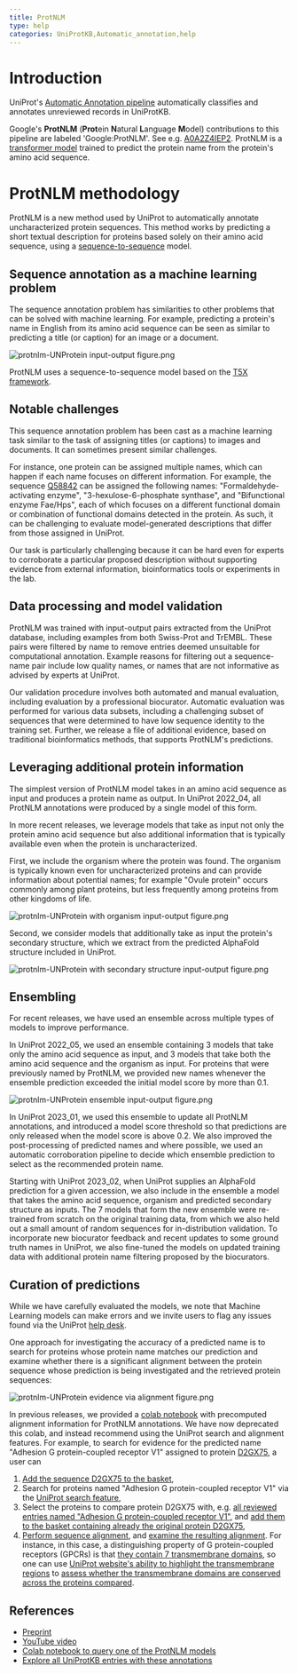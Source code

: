 ```yaml
---
title: ProtNLM
type: help
categories: UniProtKB,Automatic_annotation,help
---
```


# Introduction

UniProt's [Automatic Annotation pipeline](https://www.uniprot.org/help/automatic_annotation) automatically classifies and annotates unreviewed records in UniProtKB.

Google's **ProtNLM** (**Prot**ein **N**atural **L**anguage **M**odel) contributions to this pipeline are labeled 'Google:ProtNLM'. See e.g. [A0A2Z4IEP2](https://www.uniprot.org/uniprotkb/A0A2Z4IEP2/entry). ProtNLM is a [transformer model](https://proceedings.neurips.cc/paper/2017/file/3f5ee243547dee91fbd053c1c4a845aa-Paper.pdf) trained to predict the protein name from the protein's amino acid sequence.

# ProtNLM methodology

ProtNLM is a new method used by UniProt to automatically annotate uncharacterized protein sequences. This method works by predicting a short textual description for proteins based solely on their amino acid sequence, using a [sequence-to-sequence](https://en.wikipedia.org/wiki/Seq2seq) model.

## Sequence annotation as a machine learning problem

The sequence annotation problem has similarities to other problems that can be solved with machine learning. For example, predicting a protein's name in English from its amino acid sequence can be seen as similar to predicting a title (or caption) for an image or a document.

![protnlm-UNProtein input-output figure.png](https://raw.githubusercontent.com/ebi-uniprot/uniprot-manual/main/images/protnlm-UNProtein%20input-output%20figure.png)

ProtNLM uses a sequence-to-sequence model based on the [T5X framework](https://github.com/google-research/t5x).

## Notable challenges

This sequence annotation problem has been cast as a machine learning task similar to the task of assigning titles (or captions) to images and documents. It can sometimes present similar challenges.

For instance, one protein can be assigned multiple names, which can happen if each name focuses on different information. For example, the sequence [Q58842](https://www.uniprot.org/uniprotkb/Q58842/entry) can be assigned the following names: "Formaldehyde-activating enzyme", "3-hexulose-6-phosphate synthase", and "Bifunctional enzyme Fae/Hps", each of which focuses on a different functional domain or combination of functional domains detected in the protein. As such, it can be challenging to evaluate model-generated descriptions that differ from those assigned in UniProt.

Our task is particularly challenging because it can be hard even for experts to corroborate a particular proposed description without supporting evidence from external information, bioinformatics tools or experiments in the lab.

## Data processing and model validation

ProtNLM was trained with input-output pairs extracted from the UniProt database, including examples from both Swiss-Prot and TrEMBL. These pairs were filtered by name to remove entries deemed unsuitable for computational annotation. Example reasons for filtering out a sequence-name pair include low quality names, or names that are not informative as advised by experts at UniProt.

Our validation procedure involves both automated and manual evaluation, including evaluation by a professional biocurator. Automatic evaluation was performed for various data subsets, including a challenging subset of sequences that were determined to have low sequence identity to the training set. Further, we release a file of additional evidence, based on traditional bioinformatics methods, that supports ProtNLM's predictions.

## Leveraging additional protein information

The simplest version of ProtNLM model takes in an amino acid sequence as input and produces a protein name as output. In UniProt 2022_04, all ProtNLM annotations were produced by a single model of this form.

In more recent releases, we leverage models that take as input not only the protein amino acid sequence but also additional information that is typically available even when the protein is uncharacterized.

First, we include the organism where the protein was found. The organism is typically known even for uncharacterized proteins and can provide information about potential names; for example "Ovule protein" occurs commonly among plant proteins, but less frequently among proteins from other kingdoms of life.

![protnlm-UNProtein with organism input-output figure.png](https://raw.githubusercontent.com/ebi-uniprot/uniprot-manual/main/images/protnlm-UNProtein%20with%20organism%20input-output%20figure.png)

Second, we consider models that additionally take as input the protein's secondary structure, which we extract from the predicted AlphaFold structure included in UniProt.

![protnlm-UNProtein with secondary structure input-output figure.png](https://raw.githubusercontent.com/ebi-uniprot/uniprot-manual/main/images/protnlm-UNProtein%20with%20secondary%20structure%20input-output%20figure.png)

## Ensembling

For recent releases, we have used an ensemble across multiple types of models to improve performance.

In UniProt 2022_05, we used an ensemble containing 3 models that take only the amino acid sequence as input, and 3 models that take both the amino acid sequence and the organism as input. For proteins that were previously named by ProtNLM, we provided new names whenever the ensemble prediction exceeded the initial model score by more than 0.1.

![protnlm-UNProtein ensemble input-output figure.png](https://raw.githubusercontent.com/ebi-uniprot/uniprot-manual/main/images/protnlm-UNProtein%20ensemble%20input-output%20figure.png)

In UniProt 2023_01, we used this ensemble to update all ProtNLM annotations, and introduced a model score threshold so that predictions are only released when the model score is above 0.2. We also improved the post-processing of predicted names and where possible, we used an automatic corroboration pipeline to decide which ensemble prediction to select as the recommended protein name.

Starting with UniProt 2023_02, when UniProt supplies an AlphaFold prediction for a given accession, we also include in the ensemble a model that takes the amino acid sequence, organism and predicted secondary structure as inputs. The 7 models that form the new ensemble were re-trained from scratch on the original training data, from which we also held out a small amount of random sequences for in-distribution validation. To incorporate new biocurator feedback and recent updates to some ground truth names in UniProt, we also fine-tuned the models on updated training data with additional protein name filtering proposed by the biocurators.

## Curation of predictions

While we have carefully evaluated the models, we note that Machine Learning models can make errors and we invite users to flag any issues found via the UniProt [help desk](https://www.uniprot.org/update).

One approach for investigating the accuracy of a predicted name is to search for proteins whose protein name matches our prediction and examine whether there is a significant alignment between the protein sequence whose prediction is being investigated and the retrieved protein sequences:

![protnlm-UNProtein evidence via alignment figure.png](https://raw.githubusercontent.com/ebi-uniprot/uniprot-manual/main/images/protnlm-UNProtein%20evidence%20via%20alignment%20figure.png)

In previous releases, we provided a [colab notebook](https://colab.sandbox.google.com/github/google-research/google-research/blob/master/protnlm/protnlm_evidencer_uniprot_2023_01.ipynb) with precomputed alignment information for ProtNLM annotations. We have now deprecated this colab, and instead recommend using the UniProt search and alignment features. For example, to search for evidence for the predicted name "Adhesion G protein-coupled receptor V1" assigned to protein [D2GX75](https://www.uniprot.org/uniprotkb/D2GX75/entry), a user can

1. [Add the sequence D2GX75 to the basket](https://raw.githubusercontent.com/ebi-uniprot/uniprot-manual/main/images/protnlm-4-pandasquencessorted%20by%20length.png),
2. Search for proteins named "Adhesion G protein-coupled receptor V1" via the [UniProt search feature](https://www.uniprot.org/uniprotkb?query=protein_name%3A%22Adhesion%20G%20protein-coupled%20receptor%20V1%22),
3. Select the proteins to compare protein D2GX75 with, e.g. [all reviewed entries named "Adhesion G protein-coupled receptor V1"](https://raw.githubusercontent.com/ebi-uniprot/uniprot-manual/main/images/protnlm-7-selection%20of%20SwissProt.png), and [add them to the basket containing already the original protein D2GX75](https://raw.githubusercontent.com/ebi-uniprot/uniprot-manual/main/images/protnlm-8-basket%20function.png),
4. [Perform sequence alignment](https://raw.githubusercontent.com/ebi-uniprot/uniprot-manual/main/images/protnlm-9-alignment%20part%201.png), and [examine the resulting alignment](https://raw.githubusercontent.com/ebi-uniprot/uniprot-manual/main/images/protnlm-10-alignment%20part%202.png). For instance, in this case, a distinguishing property of G protein-coupled receptors (GPCRs) is that [they contain 7 transmembrane domains](https://raw.githubusercontent.com/ebi-uniprot/uniprot-manual/main/images/protnlm-12-G-protein%20couples%20receptors.png), so one can use [UniProt website's ability to highlight the transmembrane regions](https://raw.githubusercontent.com/ebi-uniprot/uniprot-manual/main/images/protnlm-11-alignment%20part%203_with%20transmembrane%20annotation.png) to [assess whether the transmembrane domains are conserved across the proteins compared](https://raw.githubusercontent.com/ebi-uniprot/uniprot-manual/main/images/protnlm-13-alignment%20part%203_conservation%20of%20transmembrane%20domains.png).

## References

- [Preprint](https://storage.googleapis.com/brain-genomics-public/research/proteins/protnlm/uniprot_2022_04/protnlm_preprint_draft.pdf)
- [YouTube video](https://www.youtube.com/watch?v=FLkoaDJBC54)
- [Colab notebook to query one of the ProtNLM models](https://colab.research.google.com/github/google-research/google-research/blob/master/protnlm/protnlm_use_model_for_inference_uniprot_2022_04.ipynb)
- [Explore all UniProtKB entries with these annotations](https://www.uniprot.org/uniprotkb?query=%28source:google%29)
